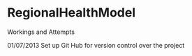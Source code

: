 RegionalHealthModel
===================

Workings and Attempts

01/07/2013
Set up Git Hub for version control over the project
